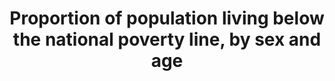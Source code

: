 ---
actual_indicator_available: 'Proportion of population living below the national poverty
  line. '
actual_indicator_available_description: 'Proportion of men, women, and children living
  in poverty. Only includes people in poverty universe: people not living in institutions
  and excludes nonrelated children under the age of 15. Disaggregation is provided
  by sex and age.'
comments_and_limitations: Income questions were redesigned in the 2014 CPS ASEC (which
  covers 2013). The values shown reflect calculations using the redesigned income
  questions.
computation_units: Proportion of noninstitutionalized persons in the U.S.
data_non_statistical: false
date_metadata_updated: October 2017
date_of_national_source_publication: September 2017
disaggregation_categories: Sex
disaggregation_geography: Age
goal_meta_link: http://unstats.un.org/sdgs/files/metadata-compilation/Metadata-Goal-1.pdf
graph_title: Proportion of population living below the national poverty line
graph_type: bar
has_metadata: true
indicator: 1.2.1
indicator_definition: This indicator provides the proportion of the total population
  and the proportion of the employed population living in households with per-capita
  consumption or income that is below the national poverty line.
indicator_name: Proportion of population living below the national poverty line, by
  sex and age
indicator_sort_order: 01-02-01
layout: indicator
method_of_computation: Calculated by dividing the number of persons living in households
  below the poverty line (disaggregated by sex, age and employment status) by the
  total number of persons (disaggregated by the same sex, age and employment status
  groups).
national_geographical_coverage: Jamaica
periodicity: Annual
permalink: /1-2-1/
published: true
rationale_interpretation: By combining poverty status with employment status, the
  concept of the working poor is captured, which aims to measure how many workers,
  despite being in employment, live in poverty
reporting_status: complete
scheduled_update_by_SDG_team: September 2017
scheduled_update_by_national_source: September 2018
sdg_goal: 1
source_active_1: true
source_agency_staff_email_1: brian.e.glassman@census.gov
source_agency_staff_name_1: Poverty Statistics Branch, SEHSD, U.S. Census Bureau
source_agency_survey_dataset_1: Current Population Survey Annual Social and Economic
  Supplement
source_notes_1: null
source_organisation_1: Current Population Survey Annual Social and Economic Supplement
source_title_1: null
source_url_1: http://www.census.gov/cps/data/cpstablecreator.html
target: By 2030, reduce at least by half the proportion of men, women and children
  of all ages living in poverty in all its dimensions according to national definitions.
target_id: '1.2'
time_period: 2000-2016
title: Proportion of population living below the national poverty line, by sex and
  age
un_custodial_agency: 'World Bank (Partnering Agencies: UNICEF)'
un_designated_tier: '1'
us_method_of_computation: Please see http://www.census.gov/topics/income-poverty/poverty/guidance/poverty-measures.html.
variable_description: null
variable_notes: null
---